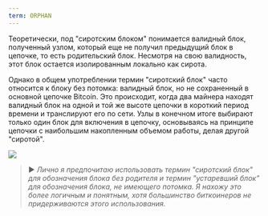 ```yaml
---
term: ORPHAN
---
```


Теоретически, под "сиротским блоком" понимается валидный блок, полученный узлом, который еще не получил предыдущий блок в цепочке, то есть родительский блок. Несмотря на свою валидность, этот блок остается изолированным локально как сирота.

Однако в общем употреблении термин "сиротский блок" часто относится к блоку без потомка: валидный блок, но не сохраненный в основной цепочке Bitcoin. Это происходит, когда два майнера находят валидный блок на одной и той же высоте цепочки в короткий период времени и транслируют его по сети. Узлы в конечном итоге выбирают только один блок для включения в цепочку, основываясь на принципе цепочки с наибольшим накопленным объемом работы, делая другой "сиротой".

![](../../dictionnaire/assets/9.png)

> ► *Лично я предпочитаю использовать термин "сиротский блок" для обозначения блока без родителя и термин "устаревший блок" для обозначения блока, не имеющего потомка. Я нахожу это более логичным и понятным, хотя большинство биткоинеров не придерживаются этого использования.*